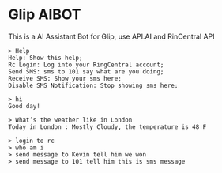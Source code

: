 # Glip AIBOT

This is a AI Assistant Bot for Glip, use API.AI and RinCentral API


```
> Help
Help: Show this help;
Rc Login: Log into your RingCentral account;
Send SMS: sms to 101 say what are you doing;
Receive SMS: Show your sms here;
Disable SMS Notification: Stop showing sms here;
```

```
> hi
Good day!

```

```
> What’s the weather like in London
Today in London : Mostly Cloudy, the temperature is 48 F
```

```
> login to rc
> who am i
> send message to Kevin tell him we won
> send message to 101 tell him this is sms message
```
